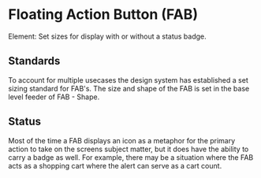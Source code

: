 # Floating Action Button \(FAB\)

Element: Set sizes for display with or without a status badge.

## Standards

To account for multiple usecases the design system has established a set sizing standard for FAB's. The size and shape of the FAB is set in the base level feeder of FAB - Shape.

## Status

Most of the time a FAB displays an icon as a metaphor for the primary action to take on the screens subject matter, but it does have the ability to carry a badge as well. For example, there may be a situation where the FAB acts as a shopping cart where the alert can serve as a cart count.


